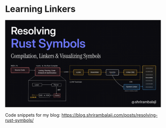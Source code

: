 # Learning Linkers

<!-- attach the image in cover.png -->

![Resolving Rust Symbols](./.github/cover.png)

Code snippets for my blog: https://blog.shrirambalaji.com/posts/resolving-rust-symbols/
